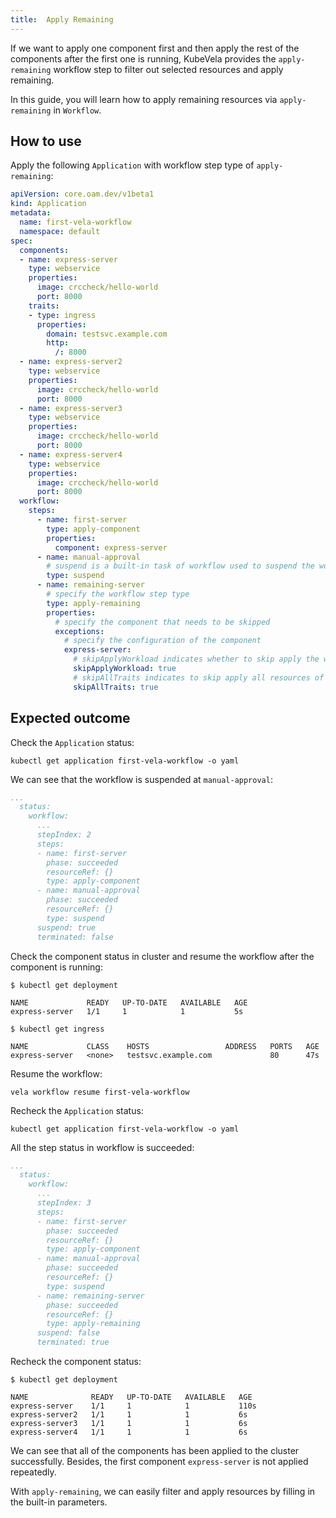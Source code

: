 ```yaml
---
title:  Apply Remaining
---
```


If we want to apply one component first and then apply the rest of the components after the first one is running, KubeVela provides the `apply-remaining` workflow step to filter out selected resources and apply remaining.

In this guide, you will learn how to apply remaining resources via `apply-remaining` in `Workflow`.

## How to use

Apply the following `Application` with workflow step type of `apply-remaining`:

```yaml
apiVersion: core.oam.dev/v1beta1
kind: Application
metadata:
  name: first-vela-workflow
  namespace: default
spec:
  components:
  - name: express-server
    type: webservice
    properties:
      image: crccheck/hello-world
      port: 8000
    traits:
    - type: ingress
      properties:
        domain: testsvc.example.com
        http:
          /: 8000
  - name: express-server2
    type: webservice
    properties:
      image: crccheck/hello-world
      port: 8000
  - name: express-server3
    type: webservice
    properties:
      image: crccheck/hello-world
      port: 8000
  - name: express-server4
    type: webservice
    properties:
      image: crccheck/hello-world
      port: 8000
  workflow:
    steps:
      - name: first-server
        type: apply-component
        properties:
          component: express-server
      - name: manual-approval
        # suspend is a built-in task of workflow used to suspend the workflow
        type: suspend
      - name: remaining-server
        # specify the workflow step type
        type: apply-remaining
        properties:
          # specify the component that needs to be skipped
          exceptions:
            # specify the configuration of the component
            express-server:
              # skipApplyWorkload indicates whether to skip apply the workload resource
              skipApplyWorkload: true
              # skipAllTraits indicates to skip apply all resources of the traits
              skipAllTraits: true
```

## Expected outcome

Check the `Application` status:

```shell
kubectl get application first-vela-workflow -o yaml
```

We can see that the workflow is suspended at `manual-approval`:

```yaml
...
  status:
    workflow:
      ...
      stepIndex: 2
      steps:
      - name: first-server
        phase: succeeded
        resourceRef: {}
        type: apply-component
      - name: manual-approval
        phase: succeeded
        resourceRef: {}
        type: suspend
      suspend: true
      terminated: false
```

Check the component status in cluster and resume the workflow after the component is running:

```shell
$ kubectl get deployment

NAME             READY   UP-TO-DATE   AVAILABLE   AGE
express-server   1/1     1            1           5s

$ kubectl get ingress

NAME             CLASS    HOSTS                 ADDRESS   PORTS   AGE
express-server   <none>   testsvc.example.com             80      47s
```

Resume the workflow:

```
vela workflow resume first-vela-workflow
```

Recheck the `Application` status:

```shell
kubectl get application first-vela-workflow -o yaml
```

All the step status in workflow is succeeded:

```yaml
...
  status:
    workflow:
      ...
      stepIndex: 3
      steps:
      - name: first-server
        phase: succeeded
        resourceRef: {}
        type: apply-component
      - name: manual-approval
        phase: succeeded
        resourceRef: {}
        type: suspend
      - name: remaining-server
        phase: succeeded
        resourceRef: {}
        type: apply-remaining
      suspend: false
      terminated: true
```

Recheck the component status:

```shell
$ kubectl get deployment

NAME              READY   UP-TO-DATE   AVAILABLE   AGE
express-server    1/1     1            1           110s
express-server2   1/1     1            1           6s
express-server3   1/1     1            1           6s
express-server4   1/1     1            1           6s
```

We can see that all of the components has been applied to the cluster successfully. Besides, the first component `express-server` is not applied repeatedly.

With `apply-remaining`, we can easily filter and apply resources by filling in the built-in parameters.
